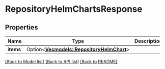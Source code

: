 # RepositoryHelmChartsResponse

## Properties

Name | Type | Description | Notes
------------ | ------------- | ------------- | -------------
**items** | Option<[**Vec<models::RepositoryHelmChart>**](repositoryHelmChart.md)> |  | [optional]

[[Back to Model list]](../README.md#documentation-for-models) [[Back to API list]](../README.md#documentation-for-api-endpoints) [[Back to README]](../README.md)



